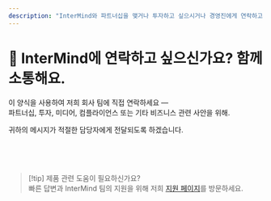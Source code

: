 ```yaml
---
description: "InterMind와 파트너십을 맺거나 투자하고 싶으시거나 경영진에게 연락하고 싶으신가요? 비즈니스 문의, 미디어 요청 또는 법적 사안을 위해 이 양식을 사용하세요."
---
```


# 🤝 InterMind에 연락하고 싶으신가요? 함께 소통해요.

이 양식을 사용하여 저희 회사 팀에 직접 연락하세요 —  
파트너십, 투자, 미디어, 컴플라이언스 또는 기타 비즈니스 관련 사안을 위해.

귀하의 메시지가 적절한 담당자에게 전달되도록 하겠습니다.

<br>

<ContactForm  
  formStyle="margin: 1rem auto;"  
  categoryLabel="저희에게 연락하시는 이유가 무엇인가요?"  
  categoryPlaceholderText="주제를 선택하세요..."  
  messageLabel="메시지 (선택사항)"  
  messagePlaceholderText="저희가 고려했으면 하는 관련 배경, 일정 또는 상황을 공유해 주세요."  
  buttonText="메시지 보내기"  
  :services="[
    '파트너십을 탐색하고 싶습니다',
    '투자에 관심이 있습니다',
    '미디어 또는 PR 문의가 있습니다',
    '법적 또는 컴플라이언스 사안이 있습니다',
    '남용이나 부정행위를 신고하고 싶습니다',
    '기타'
  ]"
/>

<br>

> [!tip] 제품 관련 도움이 필요하신가요?  
> 빠른 답변과 InterMind 팀의 지원을 위해 저희 [지원 페이지](../help)를 방문하세요.
